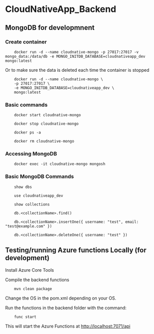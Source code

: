 # CloudNativeApp_Backend

## MongoDB for developmnent

### Create container

```shell
    docker run -d --name cloudnative-mongo -p 27017:27017 -v mongo_data:/data/db -e MONGO_INITDB_DATABASE=cloudnativeapp_dev mongo:latest
```

Or to make sure the data is deleted each time the container is stopped

```shell
    docker run -d --name cloudnative-mongo \
    -p 27017:27017 \
    -e MONGO_INITDB_DATABASE=cloudnativeapp_dev \
    mongo:latest

```


### Basic commands

```shell
    docker start cloudnative-mongo

    docker stop cloudnative-mongo

    docker ps -a

    docker rm cloudnative-mongo
```

### Accessing MongoDB

```shell
    docker exec -it cloudnative-mongo mongosh
```


### Basic MongoDB Commands

```shell
    show dbs

    use cloudnativeapp_dev

    show collections

    db.<collectionName>.find()

    db.<collectionName>.insertOne({ username: "test", email: "test@example.com" })

    db.<collectionName>.deleteOne({ username: "test" })
```

## Testing/running Azure functions Locally (for development)

Install Azure Core Tools

Compile the backend functions

```shell
    mvn clean package
```
Change the OS in the pom.xml depending on your OS.

Run the functions in the backend folder with the command:

```shell
    func start
```
This will start the Azure Functions at [http://localhost:7071/api](http://localhost:7071/api)
